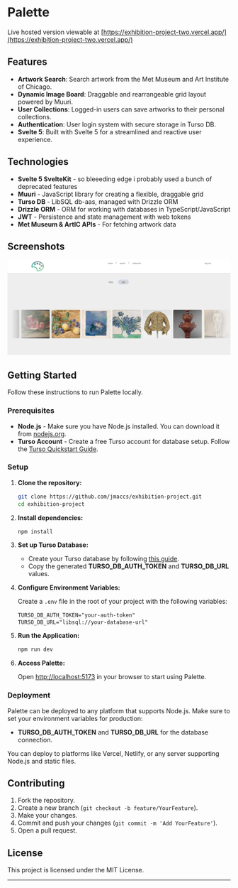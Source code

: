 # Palette

Live hosted version viewable at [https://exhibition-project-two.vercel.app/](https://exhibition-project-two.vercel.app/)



## Features

- **Artwork Search**: Search artwork from the Met Museum and Art Institute of Chicago.
- **Dynamic Image Board**: Draggable and rearrangeable grid layout powered by Muuri.
- **User Collections**: Logged-in users can save artworks to their personal collections.
- **Authentication**: User login system with secure storage in Turso DB.
- **Svelte 5**: Built with Svelte 5 for a streamlined and reactive user experience.

## Technologies

- **Svelte 5 SvelteKit** - so bleeeding edge i probably used a bunch of deprecated features
- **Muuri** - JavaScript library for creating a flexible, draggable grid
- **Turso DB** - LibSQL db-aas, managed with Drizzle ORM
- **Drizzle ORM** - ORM for working with databases in TypeScript/JavaScript
- **JWT** - Persistence and state management with web tokens
- **Met Museum & ArtIC APIs** - For fetching artwork data

## Screenshots

 ![alt text](screenshot.png)

## Getting Started

Follow these instructions to run Palette locally.

### Prerequisites

- **Node.js** - Make sure you have Node.js installed. You can download it from [nodejs.org](https://nodejs.org/).
- **Turso Account** - Create a free Turso account for database setup. Follow the [Turso Quickstart Guide](https://docs.turso.tech/quickstart).

### Setup

1. **Clone the repository:**

    ```bash
    git clone https://github.com/jmaccs/exhibition-project.git
    cd exhibition-project
    ```

2. **Install dependencies:**

    ```bash
    npm install
    ```

3. **Set up Turso Database:**

    - Create your Turso database by following [this guide](https://docs.turso.tech/quickstart).
    - Copy the generated **TURSO_DB_AUTH_TOKEN** and **TURSO_DB_URL** values.

4. **Configure Environment Variables:**

    Create a `.env` file in the root of your project with the following variables:

    ```plaintext
    TURSO_DB_AUTH_TOKEN="your-auth-token"
    TURSO_DB_URL="libsql://your-database-url"
    ```

5. **Run the Application:**

    ```bash
    npm run dev
    ```

6. **Access Palette:**

    Open [http://localhost:5173](http://localhost:5173) in your browser to start using Palette.

### Deployment

Palette can be deployed to any platform that supports Node.js. Make sure to set your environment variables for production:

- **TURSO_DB_AUTH_TOKEN** and **TURSO_DB_URL** for the database connection.

You can deploy to platforms like Vercel, Netlify, or any server supporting Node.js and static files.

## Contributing

1. Fork the repository.
2. Create a new branch (`git checkout -b feature/YourFeature`).
3. Make your changes.
4. Commit and push your changes (`git commit -m 'Add YourFeature'`).
5. Open a pull request.

## License

This project is licensed under the MIT License.

---


